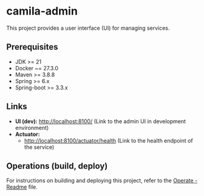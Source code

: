 # camila-admin

This project provides a user interface (UI) for managing services.

## Prerequisites

* JDK >= 21
* Docker ~= 27.3.0
* Maven >= 3.8.8
* Spring >= 6.x
* Spring-boot >= 3.3.x

## Links

* **UI (dev):** <http://localhost:8100/> (Link to the admin UI in development environment)
* **Actuator:**
    * <http://localhost:8100/actuator/health> (Link to the health endpoint of the service)

## Operations (build, deploy)

For instructions on building and deploying this project, refer to the [Operate - Readme](.operate/Readme.md) file.
